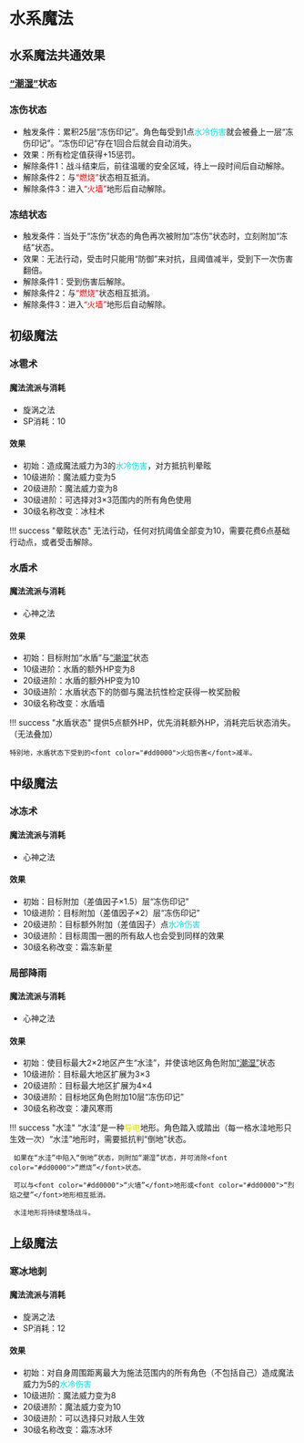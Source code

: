 # 水系魔法

## 水系魔法共通效果

### <a href="../../../status/normal/#潮湿" target="_blank">“潮湿”</a>状态

### 冻伤状态

* 触发条件：累积25层“冻伤印记”。角色每受到1点<font color="#00dddd">水冷伤害</font>就会被叠上一层“冻伤印记”。“冻伤印记”存在1回合后就会自动消失。
* 效果：所有检定值获得+15惩罚。
* 解除条件1：战斗结束后，前往温暖的安全区域，待上一段时间后自动解除。
* 解除条件2：与<font color="#dd0000">“燃烧”</font>状态相互抵消。
* 解除条件3：进入<font color="#dd0000">“火墙”</font>地形后自动解除。

### 冻结状态

* 触发条件：当处于“冻伤”状态的角色再次被附加“冻伤”状态时，立刻附加“冻结”状态。
* 效果：无法行动，受击时只能用“防御”来对抗，且阈值减半，受到下一次伤害翻倍。
* 解除条件1：受到伤害后解除。
* 解除条件2：与<font color="#dd0000">“燃烧”</font>状态相互抵消。
* 解除条件3：进入<font color="#dd0000">“火墙”</font>地形后自动解除。

## 初级魔法

### 冰雹术

#### 魔法流派与消耗

* 旋涡之法
* SP消耗：10

#### 效果

* 初始：造成魔法威力为3的<font color="#00dddd">水冷伤害</font>，对方抵抗判晕眩
* 10级进阶：魔法威力变为5
* 20级进阶：魔法威力变为8
* 30级进阶：可选择对3×3范围内的所有角色使用
* 30级名称改变：冰柱术

!!! success "晕眩状态"
    无法行动，任何对抗阈值全部变为10，需要花费6点基础行动点，或者受击解除。

### 水盾术

#### 魔法流派与消耗

* 心神之法

#### 效果

* 初始：目标附加“水盾”与<a href="../../../status/normal/#潮湿" target="_blank">“潮湿”</a>状态
* 10级进阶：水盾的额外HP变为8
* 20级进阶：水盾的额外HP变为10
* 30级进阶：水盾状态下的防御与魔法抗性检定获得一枚奖励骰
* 30级名称改变：水盾墙

!!! success "水盾状态"
    提供5点额外HP，优先消耗额外HP，消耗完后状态消失。（无法叠加）

    特别地，水盾状态下受到的<font color="#dd0000">火焰伤害</font>减半。

## 中级魔法

### 冰冻术

#### 魔法流派与消耗

* 心神之法

#### 效果

* 初始：目标附加（差值因子×1.5）层“冻伤印记”
* 10级进阶：目标附加（差值因子×2）层“冻伤印记”
* 20级进阶：目标额外附加（差值因子）点<font color="#00dddd">水冷伤害</font>
* 30级进阶：目标周围一圈的所有敌人也会受到同样的效果
* 30级名称改变：霜冻新星

### 局部降雨

#### 魔法流派与消耗

* 心神之法

#### 效果

* 初始：使目标最大2×2地区产生“水洼”，并使该地区角色附加<a href="../../../status/normal/#潮湿" target="_blank">“潮湿”</a>状态
* 10级进阶：目标最大地区扩展为3×3
* 20级进阶：目标最大地区扩展为4×4
* 30级进阶：目标地区角色附加10层“冻伤印记”
* 30级名称改变：凄风寒雨

!!! success "水洼"
     “水洼”是一种<font color="#dddd00">导电</font>地形。角色踏入或踏出（每一格水洼地形只生效一次）“水洼”地形时，需要抵抗判“倒地”状态。

     如果在“水洼”中陷入“倒地”状态，则附加“潮湿”状态，并可消除<font color="#dd0000">“燃烧”</font>状态。

     可以与<font color="#dd0000">“火墙”</font>地形或<font color="#dd0000">“烈焰之壁”</font>地形相互抵消。

     水洼地形将持续整场战斗。

## 上级魔法

### 寒冰地刺

#### 魔法流派与消耗

* 旋涡之法
* SP消耗：12

#### 效果

* 初始：对自身周围距离最大为施法范围内的所有角色（不包括自己）造成魔法威力为5的<font color="#00dddd">水冷伤害</font>
* 10级进阶：魔法威力变为8
* 20级进阶：魔法威力变为10
* 30级进阶：可以选择只对敌人生效
* 30级名称改变：霜冻冰环
